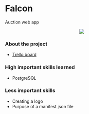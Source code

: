 # Falcon

Auction web app

<div style="text-align:center">
  <img src="https://c1.wallpaperflare.com/preview/992/461/99/raptor-peregrine-falcon-falcon-bird.jpg"></img> 
</div>

### About the project

<ul>
  <li>
    <a href="https://trello.com/b/vaq908Ni/falcon" target="_blank" rel="noopener noreferrer">Trello board</a>
  </li>
</ul>

### High important skills learned

<ul>
  <li>PostgreSQL</li>
</ul>

### Less important skills

<ul>
  <li>Creating a logo</li>
  <li>Purpose of a manifest.json file</li>
</ul>
